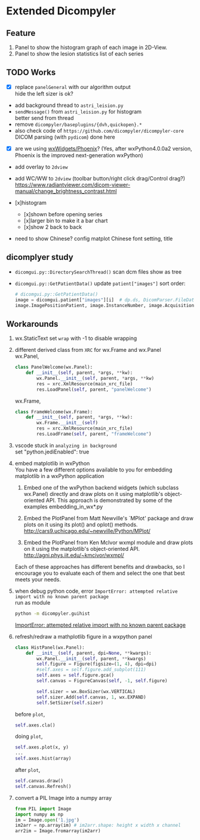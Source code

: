 # Extended Dicompyler

## Feature

1. Panel to show the histogram graph of each image in 2D-View.
2. Panel to show the lesion statistics list of each series

## TODO Works

- [x] replace `panelGeneral` with our algorithm output  
  hide the left sizer is ok?
- add background thread to `astri_leision.py`  
- `sendMessage()` from `astri_leision.py` for histogram  
  better send from thread
- remove `dicompyler/baseplugins/{dvh,quickopen}.*`  
- also check code of `https://github.com/dicompyler/dicompyler-core`  
  DICOM parsing (with `pydicom`) done here
- [x] are we using [wxWidgets/Phoenix](https://github.com/wxWidgets/Phoenix/)? (Yes, after wxPython4.0.0a2 version, Phoenix is the improved next-generation wxPython)  
- add overlay to `2dview`  
- add WC/WW to `2dview` (toolbar button/right click drag/Control drag?)  
  https://www.radiantviewer.com/dicom-viewer-manual/change_brightness_contrast.html

- [x]histogram  
  - [x]shown before opening series
  - [x]larger bin to make it a bar chart
  - [x]show 2 back to back

- need to show Chinese?
   config matplot Chinese font setting, title

## dicomplyer study

- `dicomgui.py::DirectorySearchThread()` scan dcm files
  show as tree
- `dicomgui.py::GetPatientData()`
  update `patient["images"]` sort order:

  ```py
  # dicomgui.py::GetPatientData()
  image = dicomgui.patient["images"][i]  # dp.ds, DicomParser.FileDataset
  image.ImagePositionPatient, image.InstanceNumber, image.AcquisitionNumber
  ```


## Workarounds

1. wx.StaticText set `wrap` with -1 to disable wrapping
2. different derived class from `XRC` for wx.Frame and wx.Panel  
   wx.Panel,

   ```py
   class PanelWelcome(wx.Panel):
       def __init__(self, parent, *args, **kw):
           wx.Panel.__init__(self, parent, *args, **kw)
           res = xrc.XmlResource(main_xrc_file)
           res.LoadPanel(self, parent, "panelWelcome")
   ```

   wx.Frame,

   ```py
   class FrameWelcome(wx.Frame):
       def __init__(self, parent, *args, **kw):
           wx.Frame.__init__(self)
           res = xrc.XmlResource(main_xrc_file)
           res.LoadFrame(self, parent, "frameWelcome")
   ```

3. vscode stuck in `analyzing in background`  
   set "python.jediEnabled": true
4. embed matplotlib in wxPython  
   You have a few different options available to you for embedding
   matplotlib in a wxPython application

   1. Embed one of the wxPython backend widgets (which subclass wx.Panel)
      directly and draw plots on it using matplotlib's object-oriented
      API. This approach is demonstrated by some of the examples
      embedding_in_wx\*.py

   2. Embed the PlotPanel from Matt Newville's `MPlot' package and draw
      plots on it using its plot() and oplot() methods.  
      <http://cars9.uchicago.edu/~newville/Python/MPlot/>

   3. Embed the PlotPanel from Ken McIvor wxmpl module and draw plots on
      it using the matplotlib's object-oriented API.  
      <http://agni.phys.iit.edu/~kmcivor/wxmpl/>

   Each of these approaches has different benefits and drawbacks, so I
   encourage you to evaluate each of them and select the one that best
   meets your needs.

5. when debug python code, error `ImportError: attempted relative import with no known parent package`  
   run as module

   ```sh
   python -m dicompyler.guihist
   ```

   [ImportError: attempted relative import with no known parent package](https://napuzba.com/a/import-error-relative-no-parent/p4)

6. refresh/redraw a mathplotlib figure in a wxpython panel

   ```py
   class HistPanel(wx.Panel):
       def __init__(self, parent, dpi=None, **kwargs):
           wx.Panel.__init__(self, parent, **kwargs)
           self.figure = Figure(figsize=(1, 4), dpi=dpi)
           #self.axes = self.figure.add_subplot(111)
           self.axes = self.figure.gca()
           self.canvas = FigureCanvas(self, -1, self.figure)

           self.sizer = wx.BoxSizer(wx.VERTICAL)
           self.sizer.Add(self.canvas, 1, wx.EXPAND)
           self.SetSizer(self.sizer)
   ```

   before `plot`,

   ```py
   self.axes.cla()
   ```

   doing `plot`,

   ```py
   self.axes.plot(x, y)
   ...
   self.axes.hist(array)
   ```

   after `plot`,

   ```py
   self.canvas.draw()
   self.canvas.Refresh()
   ```

7. convert a PIL Image into a numpy array

   ```py
   from PIL import Image
   import numpy as np
   im = Image.open('1.jpg')
   im2arr = np.array(im) # im2arr.shape: height x width x channel
   arr2im = Image.fromarray(im2arr)
   ```
